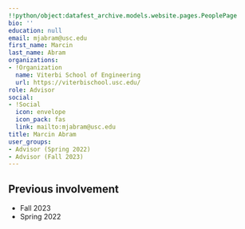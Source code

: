 ```yaml
---
!!python/object:datafest_archive.models.website.pages.PeoplePage
bio: ''
education: null
email: mjabram@usc.edu
first_name: Marcin
last_name: Abram
organizations:
- !Organization
  name: Viterbi School of Engineering
  url: https://viterbischool.usc.edu/
role: Advisor
social:
- !Social
  icon: envelope
  icon_pack: fas
  link: mailto:mjabram@usc.edu
title: Marcin Abram
user_groups:
- Advisor (Spring 2022)
- Advisor (Fall 2023)
---
```


## Previous involvement

* Fall 2023
* Spring 2022
